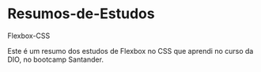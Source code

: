 # Resumos-de-Estudos
 
 Flexbox-CSS
 
 Este é um resumo dos estudos de Flexbox no CSS que aprendi no curso da DIO, no bootcamp Santander.
 
 
